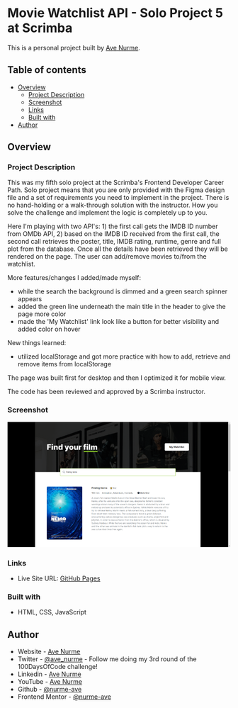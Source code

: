 # Movie Watchlist API - Solo Project 5 at Scrimba

This is a personal project built by [Ave Nurme](https://www.avenurme.dev).

## Table of contents

- [Overview](#overview)
  - [Project Description](#project-description)
  - [Screenshot](#screenshot)
  - [Links](#links)
  - [Built with](#built-with)
- [Author](#author)

## Overview

### Project Description

This was my fifth solo project at the Scrimba's Frontend Developer Career Path. Solo project means that you are only provided with the Figma design file and a set of requirements you need to implement in the project. There is no hand-holding or a walk-through solution with the instructor. How you solve the challenge and implement the logic is completely up to you.

Here I'm playing with two API's: 1) the first call gets the IMDB ID number from OMDb API, 2) based on the IMDB ID received from the first call, the second call retrieves the poster, title, IMDB rating, runtime, genre and full plot from the database. Once all the details have been retrieved they will be rendered on the page. The user can add/remove movies to/from the watchlist.

More features/changes I added/made myself:
- while the search the background is dimmed and a green search spinner appears
- added the green line underneath the main title in the header to give the page more color
- made the 'My Watchlist' link look like a button for better visibility and added color on hover

New things learned:
- utilized localStorage and got more practice with how to add, retrieve and remove items from localStorage

The page was built first for desktop and then I optimized it for mobile view.

The code has been reviewed and approved by a Scrimba instructor.

### Screenshot

![Screenshot of my solution](/images/movie-watchlist_760.png)

### Links

- Live Site URL: [GitHub Pages](https://nurme-ave.github.io/scrimba-solo-project-movie-watchlist/)

### Built with

- HTML, CSS, JavaScript

## Author

- Website - [Ave Nurme](https://www.avenurme.dev)
- Twitter - [@ave\_nurme](https://twitter.com/ave_nurme) - Follow me doing my 3rd round of the 100DaysOfCode challenge!
- Linkedin - [Ave Nurme](https://www.linkedin.com/in/ave-nurme)
- YouTube - [Ave Nurme](https://www.youtube.com/channel/UC_kKIEE66Wa5bAxjqoI1A8w/videos)
- Github - [@nurme-ave](https://github.com/nurme-ave)
- Frontend Mentor - [@nurme-ave](https://www.frontendmentor.io/profile/nurme-ave)
